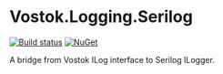 # Vostok.Logging.Serilog

[![Build status](https://ci.appveyor.com/api/projects/status/github/vostok/logging.serilog?svg=true&branch=master)](https://ci.appveyor.com/project/vostok/logging-serilog/branch/master)
[![NuGet](https://img.shields.io/nuget/v/Vostok.Logging.Serilog.svg)](https://www.nuget.org/packages/Vostok.Logging.Serilog/)

A bridge from Vostok ILog interface to Serilog ILogger.
